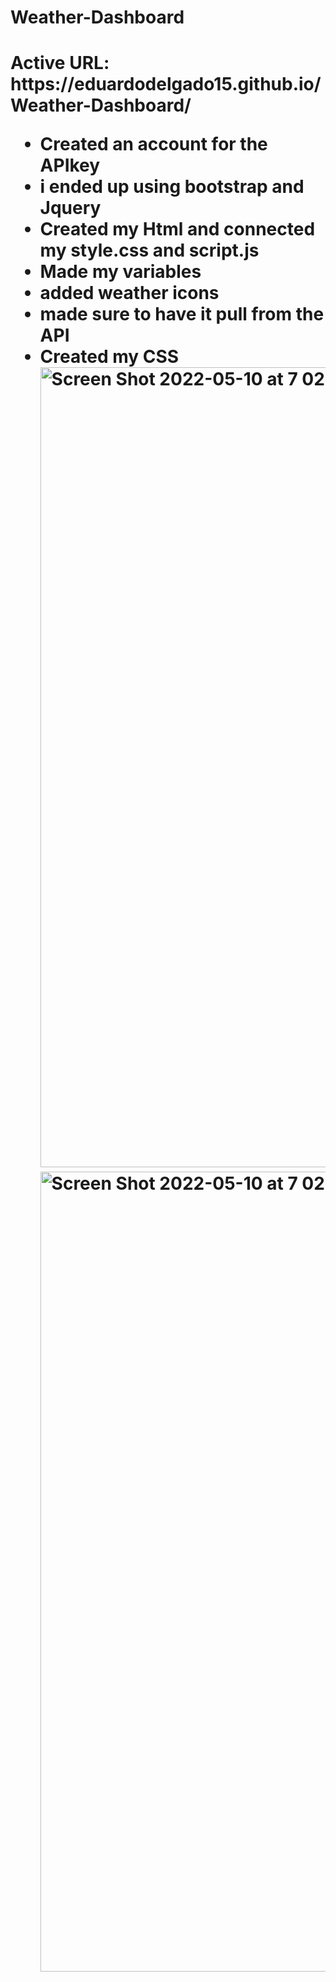 <h1> Weather-Dashboard <h1>
<b> Active URL: https://eduardodelgado15.github.io/Weather-Dashboard/ <b>
  <ul>
    <li>Created an account for the APIkey
    <li> i ended up using bootstrap and Jquery
    <li> Created my Html and connected my style.css and script.js
    <li> Made my variables
    <li> added  weather icons
    <li> made sure to have it pull from the API
    <li> Created my CSS
      <img width="1280" alt="Screen Shot 2022-05-10 at 7 02 17 PM" src="https://user-images.githubusercontent.com/102006681/167754049-25ad5fe7-eaee-41f5-b6e6-0b1e6e546af7.png">
      <img width="1280" alt="Screen Shot 2022-05-10 at 7 02 33 PM" src="https://user-images.githubusercontent.com/102006681/167754075-e6dac9e3-332e-44f4-9d78-99eb09389c58.png">
